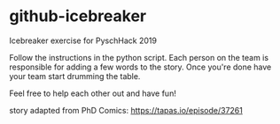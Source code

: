 # github-icebreaker
Icebreaker exercise for PyschHack 2019

Follow the instructions in the python script.
Each person on the team is responsible for adding a few words to the story. 
Once you're done have your team start drumming the table.

Feel free to help each other out and have fun!

story adapted from PhD Comics: 
https://tapas.io/episode/37261
